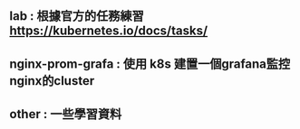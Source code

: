 ## lab : 根據官方的任務練習 https://kubernetes.io/docs/tasks/

## nginx-prom-grafa : 使用 k8s 建置一個grafana監控nginx的cluster

## other : 一些學習資料 
 

